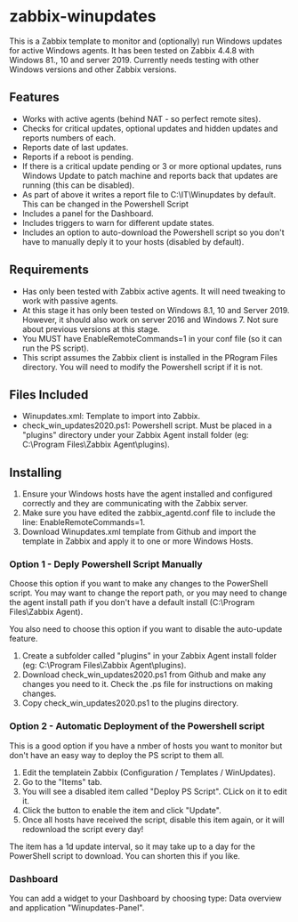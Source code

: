 # zabbix-winupdates

This is a Zabbix template to monitor and (optionally) run Windows updates for active Windows agents. It has been tested on Zabbix 4.4.8 with Windows 81., 10 and server 2019. Currently needs testing with other Windows versions and other Zabbix versions.


## Features

- Works with active agents (behind NAT - so perfect remote sites).
- Checks for critical updates, optional updates and hidden updates and reports numbers of each.
- Reports date of last updates.
- Reports if a reboot is pending.
- If there is a critical update pending or 3 or more optional updates, runs Windows Update to patch machine and reports back that updates are running (this can be disabled).
- As part of above it writes a report file to C:\IT\Winupdates by default. This can be changed in the Powershell Script
- Includes a panel for the Dashboard.
- Includes triggers to warn for different update states.
- Includes an option to auto-download the Powershell script so you don't have to manually deply it to your hosts (disabled by default).


## Requirements

- Has only been tested with Zabbix active agents. It will need tweaking to work with passive agents.
- At this stage it has only been tested on Windows 8.1, 10 and Server 2019. However, it should also work on server 2016 and Windows 7. Not sure about previous versions at this stage.
- You MUST have EnableRemoteCommands=1 in your conf file (so it can run the PS script).
- This script assumes the Zabbix client is installed in the PRogram Files directory. You will need to modify the Powershell script if it is not.


## Files Included

- Winupdates.xml: Template to import into Zabbix.
- check_win_updates2020.ps1: Powershell script. Must be placed in a "plugins" directory under your Zabbix Agent install folder (eg: C:\Program Files\Zabbix Agent\plugins).


## Installing

1. Ensure your Windows hosts have the agent installed and configured correctly and they are communicating with the Zabbix server.
2. Make sure you have edited the zabbix_agentd.conf file to include the line: EnableRemoteCommands=1.
3. Download Winupdates.xml template from Github and import the template in Zabbix and apply it to one or more Windows Hosts.

### Option 1 - Deply Powershell Script Manually

Choose this option if you want to make any changes to the PowerShell script. You may want to change the report path, or you may need to change the agent install path if you don't have a default install (C:\Program Files\Zabbix Agent).

You also need to choose this option if you want to disable the auto-update feature.

1. Create a subfolder called "plugins" in your Zabbix Agent install folder (eg: C:\Program Files\Zabbix Agent\plugins).
2. Download check_win_updates2020.ps1 from Github and make any changes you need to it. Check the .ps file for instructions on making changes.
3. Copy check_win_updates2020.ps1 to the plugins directory.

### Option 2 - Automatic Deployment of the Powershell script

This is a good option if you have a nmber of hosts you want to monitor but don't have an easy way to deploy the PS script to them all.

1. Edit the templatein Zabbix (Configuration / Templates / WinUpdates).
2. Go to the "Items" tab.
3. You will see a disabled item called "Deploy PS Script". CLick on it to edit it.
4. Click the button to enable the item and click "Update".
5. Once all hosts have received the script, disable this item again, or it will redownload the script every day!

The item has a 1d update interval, so it may take up to a day for the PowerShell script to download. You can shorten this if you like.

### Dashboard

You can add a widget to your Dashboard by choosing type: Data overview and application "Winupdates-Panel".
